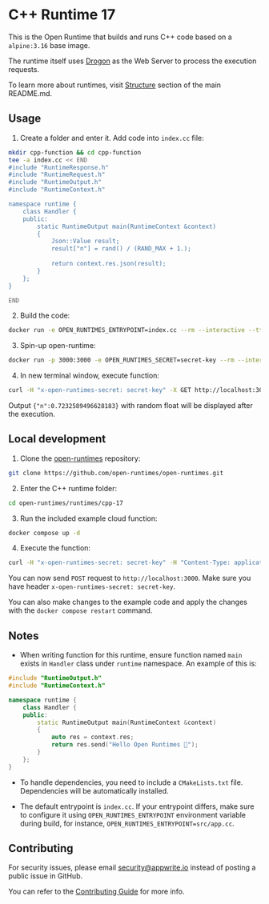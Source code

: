 
# C++ Runtime 17

This is the Open Runtime that builds and runs C++ code based on a `alpine:3.16` base image. 

The runtime itself uses [Drogon](https://github.com/drogonframework/drogon) as the Web Server to process the execution requests.

To learn more about runtimes, visit [Structure](https://github.com/open-runtimes/open-runtimes#structure) section of the main README.md.

## Usage

1. Create a folder and enter it. Add code into `index.cc` file:


```bash
mkdir cpp-function && cd cpp-function
tee -a index.cc << END
#include "RuntimeResponse.h"
#include "RuntimeRequest.h"
#include "RuntimeOutput.h"
#include "RuntimeContext.h"

namespace runtime {
    class Handler {
    public:
        static RuntimeOutput main(RuntimeContext &context)
        {
            Json::Value result;
            result["n"] = rand() / (RAND_MAX + 1.);
            
            return context.res.json(result);
        }
    };
}

END

```

2. Build the code:

```bash
docker run -e OPEN_RUNTIMES_ENTRYPOINT=index.cc --rm --interactive --tty --volume $PWD:/mnt/code openruntimes/cpp:v4-17 sh helpers/build.sh
```

3. Spin-up open-runtime:

```bash
docker run -p 3000:3000 -e OPEN_RUNTIMES_SECRET=secret-key --rm --interactive --tty --volume $PWD/code.tar.gz:/mnt/code/code.tar.gz:ro openruntimes/cpp:v4-17 sh helpers/start.sh "/usr/local/server/src/function/cpp_runtime"
```

4. In new terminal window, execute function:

```bash
curl -H "x-open-runtimes-secret: secret-key" -X GET http://localhost:3000/
```

Output `{"n":0.7232589496628183}` with random float will be displayed after the execution.

## Local development

1. Clone the [open-runtimes](https://github.com/open-runtimes/open-runtimes) repository:

```bash
git clone https://github.com/open-runtimes/open-runtimes.git
```

2. Enter the C++ runtime folder:

```bash
cd open-runtimes/runtimes/cpp-17
```

3. Run the included example cloud function:

```bash
docker compose up -d
```

4. Execute the function:

```bash
curl -H "x-open-runtimes-secret: secret-key" -H "Content-Type: application/json" -X POST http://localhost:3000/ -d '{"id": "4"}'
```

You can now send `POST` request to `http://localhost:3000`. Make sure you have header `x-open-runtimes-secret: secret-key`.

You can also make changes to the example code and apply the changes with the `docker compose restart` command.

## Notes

- When writing function for this runtime, ensure function named `main` exists in `Handler` class under `runtime` namespace. An example of this is:

```cpp
#include "RuntimeOutput.h"
#include "RuntimeContext.h"

namespace runtime {
    class Handler {
    public:
        static RuntimeOutput main(RuntimeContext &context)
        {
            auto res = context.res;
            return res.send("Hello Open Runtimes 👋");
        }
    };
}
```

- To handle dependencies, you need to include a `CMakeLists.txt` file. Dependencies will be automatically installed.

- The default entrypoint is `index.cc`. If your entrypoint differs, make sure to configure it using `OPEN_RUNTIMES_ENTRYPOINT` environment variable during build, for instance, `OPEN_RUNTIMES_ENTRYPOINT=src/app.cc`.

## Contributing

For security issues, please email security@appwrite.io instead of posting a public issue in GitHub.

You can refer to the [Contributing Guide](https://github.com/open-runtimes/open-runtimes/blob/main/CONTRIBUTING.md) for more info.
